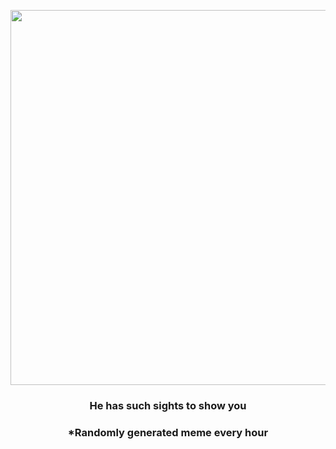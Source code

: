 <p align="center">
        <img src="https://i.redd.it/3n5tzbxgivx91.jpg" width="600" height="600">
        </p>
        <h3 align="center">He has such sights to show you</h3>
        <h3 align="center">*Randomly generated meme every hour</h3>
    